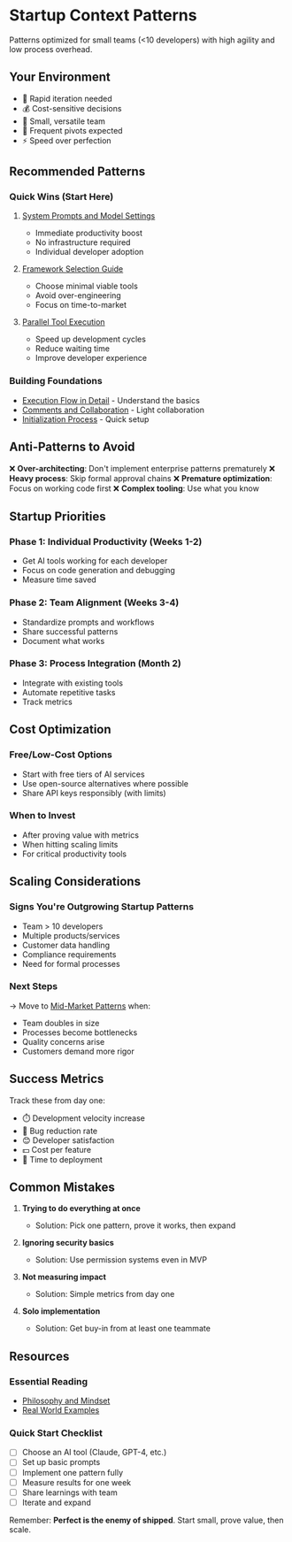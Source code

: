 # Startup Context Patterns

Patterns optimized for small teams (<10 developers) with high agility and low process overhead.

## Your Environment
- 🚀 Rapid iteration needed
- 💰 Cost-sensitive decisions
- 👥 Small, versatile team
- 🔄 Frequent pivots expected
- ⚡ Speed over perfection

## Recommended Patterns

### Quick Wins (Start Here)
1. [System Prompts and Model Settings](../../patterns/implementation/system-prompts-and-model-settings.md)
   - Immediate productivity boost
   - No infrastructure required
   - Individual developer adoption

2. [Framework Selection Guide](../../patterns/implementation/framework-selection-guide.md)
   - Choose minimal viable tools
   - Avoid over-engineering
   - Focus on time-to-market

3. [Parallel Tool Execution](../../patterns/operations/parallel-tool-execution.md)
   - Speed up development cycles
   - Reduce waiting time
   - Improve developer experience

### Building Foundations
- [Execution Flow in Detail](../../patterns/implementation/execution-flow-in-detail.md) - Understand the basics
- [Comments and Collaboration](../../patterns/team/comments.md) - Light collaboration
- [Initialization Process](../../patterns/implementation/initialization-process.md) - Quick setup

## Anti-Patterns to Avoid

❌ **Over-architecting**: Don't implement enterprise patterns prematurely
❌ **Heavy process**: Skip formal approval chains
❌ **Premature optimization**: Focus on working code first
❌ **Complex tooling**: Use what you know

## Startup Priorities

### Phase 1: Individual Productivity (Weeks 1-2)
- Get AI tools working for each developer
- Focus on code generation and debugging
- Measure time saved

### Phase 2: Team Alignment (Weeks 3-4)
- Standardize prompts and workflows
- Share successful patterns
- Document what works

### Phase 3: Process Integration (Month 2)
- Integrate with existing tools
- Automate repetitive tasks
- Track metrics

## Cost Optimization

### Free/Low-Cost Options
- Start with free tiers of AI services
- Use open-source alternatives where possible
- Share API keys responsibly (with limits)

### When to Invest
- After proving value with metrics
- When hitting scaling limits
- For critical productivity tools

## Scaling Considerations

### Signs You're Outgrowing Startup Patterns
- Team > 10 developers
- Multiple products/services
- Customer data handling
- Compliance requirements
- Need for formal processes

### Next Steps
→ Move to [Mid-Market Patterns](../mid-market/index.md) when:
- Team doubles in size
- Processes become bottlenecks
- Quality concerns arise
- Customers demand more rigor

## Success Metrics

Track these from day one:
- ⏱️ Development velocity increase
- 🐛 Bug reduction rate
- 😊 Developer satisfaction
- 💵 Cost per feature
- 🚀 Time to deployment

## Common Mistakes

1. **Trying to do everything at once**
   - Solution: Pick one pattern, prove it works, then expand

2. **Ignoring security basics**
   - Solution: Use permission systems even in MVP

3. **Not measuring impact**
   - Solution: Simple metrics from day one

4. **Solo implementation**
   - Solution: Get buy-in from at least one teammate

## Resources

### Essential Reading
- [Philosophy and Mindset](../../overview-and-philosophy.md)
- [Real World Examples](../../patterns/implementation/real-world-examples.md)

### Quick Start Checklist
- [ ] Choose an AI tool (Claude, GPT-4, etc.)
- [ ] Set up basic prompts
- [ ] Implement one pattern fully
- [ ] Measure results for one week
- [ ] Share learnings with team
- [ ] Iterate and expand

Remember: **Perfect is the enemy of shipped**. Start small, prove value, then scale.